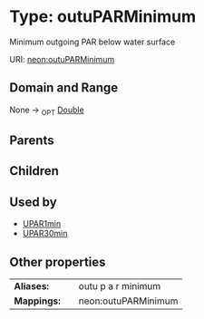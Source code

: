 
# Type: outuPARMinimum


Minimum outgoing PAR below water surface

URI: [neon:outuPARMinimum](https://data.neonscience.org/outuPARMinimum)


## Domain and Range

None ->  <sub>OPT</sub> [Double](types/Double.md)

## Parents


## Children


## Used by

 * [UPAR1min](UPAR1min.md)
 * [UPAR30min](UPAR30min.md)

## Other properties

|  |  |  |
| --- | --- | --- |
| **Aliases:** | | outu p a r minimum |
| **Mappings:** | | neon:outuPARMinimum |

